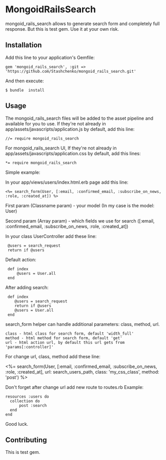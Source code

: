 # MongoidRailsSearch

mongoid_rails_search allows to generate search form and completely full response.
But this is test gem. Use it at your own risk.
 
## Installation

Add this line to your application's Gemfile:

    gem 'mongoid_rails_search', :git => 'https://github.com/Stashchenko/mongoid_rails_search.git'

And then execute:

    $ bundle  install

## Usage
      
The mongoid_rails_search files will be added to the asset pipeline and available for you to use. If they're not already in app/assets/javascripts/application.js by default, add this line:

    //= require mongoid_rails_search

For mongoid_rails_search UI, If they're not already in app/assets/javascripts/application.css by default, add this lines:


    *= require mongoid_rails_search

Simple example:
    
In your app/views/users/index.html.erb page add this line:
    
    <%= search_form(User, [:email, :confirmed_email, :subscribe_on_news, :role, :created_at]) %> 
    
First param (Classname param)   - your model (In my case is the model: User) 

Second param (Array param)      - which fields we use for search ([:email, :confirmed_email, :subscribe_on_news, :role, :created_at])

In your class UserController add these line: 
     
     @users = search_request
     return if @users

Default action:
    
     def index
         @users = User.all
     end
     
After adding search:

     def index
        @users = search_request
        return if @users
        @users = User.all
     end

search_form helper can handle additional parameters: class, method, url.

    class - html class for search form, default 'width_full'
    method - html method for search form, default 'get'
    url - html action url, by default this url gets from 'params[:controller]'

For change url, class, method add these line:  

   <%= search_form(User, [:email, :confirmed_email, :subscribe_on_news, :role, :created_at], 
                    url: search_users_path, class: 'my_css_class', method: 'post') %>
                                          
Don't forget after change url add new route to routes.rb 
Example:
    
    resources :users do
      collection do
          post :search
      end
    end

Good luck.
                                     
## Contributing

This is test gem.  